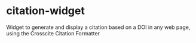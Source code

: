 # citation-widget
Widget to generate and display a citation based on a DOI in any web page, using the Crosscite Citation Formatter
